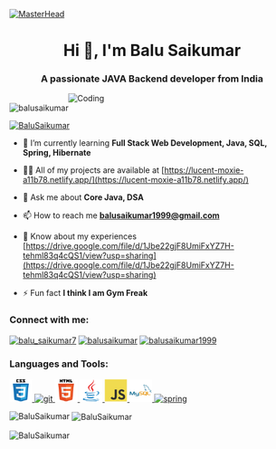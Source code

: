 [![MasterHead](https://1.bp.blogspot.com/-7A4WynwLsMw/XbBpCXG8fHI/AAAAAAAAMt4/uOa1bpLskYgrwGbllhSu2SDj_Mig8SXJQCLcBGAsYHQ/s1600/2000_600px.gif)](https://github.com/BaluSaikumar/BaluSaikumar)
<h1 align="center">Hi 👋, I'm Balu Saikumar</h1>
<h3 align="center">A passionate JAVA Backend developer from India</h3>
<img align="right" alt="Coding" width="400" src="https://cdn.dribbble.com/users/1162077/screenshots/3848914/programmer.gif">

<p align="left"> <img src="https://komarev.com/ghpvc/?username=BaluSaikumar&label=Profile%20views&color=0e75b6&style=flat" alt="balusaikumar" /> </p>

<p align="left"> <a href="https://github.com/ryo-ma/github-profile-trophy"><img src="https://github-profile-trophy.vercel.app/?username=BaluSaikumar" alt="BaluSaikumar" /></a> </p>

- 🌱 I’m currently learning **Full Stack Web Development, Java, SQL, Spring, Hibernate**

- 👨‍💻 All of my projects are available at [https://lucent-moxie-a11b78.netlify.app/](https://lucent-moxie-a11b78.netlify.app/)

- 💬 Ask me about **Core Java, DSA**

- 📫 How to reach me **balusaikumar1999@gmail.com**

- 📄 Know about my experiences [https://drive.google.com/file/d/1Jbe22gjF8UmiFxYZ7H-tehml83q4cQS1/view?usp=sharing](https://drive.google.com/file/d/1Jbe22gjF8UmiFxYZ7H-tehml83q4cQS1/view?usp=sharing)

- ⚡ Fun fact **I think I am Gym Freak**

<h3 align="left">Connect with me:</h3>
<p align="left">
<a href="https://twitter.com/balu_saikumar7" target="blank"><img align="center" src="https://raw.githubusercontent.com/rahuldkjain/github-profile-readme-generator/master/src/images/icons/Social/twitter.svg" alt="balu_saikumar7" height="30" width="40" /></a>
<a href="https://linkedin.com/in/balusaikumar" target="blank"><img align="center" src="https://raw.githubusercontent.com/rahuldkjain/github-profile-readme-generator/master/src/images/icons/Social/linked-in-alt.svg" alt="balusaikumar" height="30" width="40" /></a>
<a href="https://www.hackerrank.com/balusaikumar1999" target="blank"><img align="center" src="https://raw.githubusercontent.com/rahuldkjain/github-profile-readme-generator/master/src/images/icons/Social/hackerrank.svg" alt="balusaikumar1999" height="30" width="40" /></a>
</p>

<h3 align="left">Languages and Tools:</h3>
<p align="left"> <a href="https://www.w3schools.com/css/" target="_blank" rel="noreferrer"> <img src="https://raw.githubusercontent.com/devicons/devicon/master/icons/css3/css3-original-wordmark.svg" alt="css3" width="40" height="40"/> </a> <a href="https://git-scm.com/" target="_blank" rel="noreferrer"> <img src="https://www.vectorlogo.zone/logos/git-scm/git-scm-icon.svg" alt="git" width="40" height="40"/> </a> <a href="https://www.w3.org/html/" target="_blank" rel="noreferrer"> <img src="https://raw.githubusercontent.com/devicons/devicon/master/icons/html5/html5-original-wordmark.svg" alt="html5" width="40" height="40"/> </a> <a href="https://www.java.com" target="_blank" rel="noreferrer"> <img src="https://raw.githubusercontent.com/devicons/devicon/master/icons/java/java-original.svg" alt="java" width="40" height="40"/> </a> <a href="https://developer.mozilla.org/en-US/docs/Web/JavaScript" target="_blank" rel="noreferrer"> <img src="https://raw.githubusercontent.com/devicons/devicon/master/icons/javascript/javascript-original.svg" alt="javascript" width="40" height="40"/> </a> <a href="https://www.mysql.com/" target="_blank" rel="noreferrer"> <img src="https://raw.githubusercontent.com/devicons/devicon/master/icons/mysql/mysql-original-wordmark.svg" alt="mysql" width="40" height="40"/> </a> <a href="https://spring.io/" target="_blank" rel="noreferrer"> <img src="https://www.vectorlogo.zone/logos/springio/springio-icon.svg" alt="spring" width="40" height="40"/> </a> </p>

<p><img align="left" src="https://github-readme-stats.vercel.app/api/top-langs?username=balusaikumar&show_icons=true&locale=en&layout=compact" alt="BaluSaikumar" /></p>

<p>&nbsp;<img align="center" src="https://github-readme-stats.vercel.app/api?username=balusaikumar&show_icons=true&locale=en" alt="BaluSaikumar" /></p>

<p><img align="center" src="https://github-readme-streak-stats.herokuapp.com/?user=balusaikumar&" alt="BaluSaikumar" /></p>

